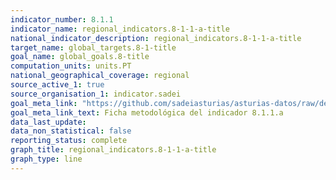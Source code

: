 ```yaml
---
indicator_number: 8.1.1
indicator_name: regional_indicators.8-1-1-a-title
national_indicator_description: regional_indicators.8-1-1-a-title
target_name: global_targets.8-1-title
goal_name: global_goals.8-title
computation_units: units.PT
national_geographical_coverage: regional
source_active_1: true
source_organisation_1: indicator.sadei
goal_meta_link: "https://github.com/sadeiasturias/asturias-datos/raw/develop/descargas/metodologia/8.1.1.a.pdf"
goal_meta_link_text: Ficha metodológica del indicador 8.1.1.a
data_last_update:  
data_non_statistical: false
reporting_status: complete
graph_title: regional_indicators.8-1-1-a-title
graph_type: line
---
```


